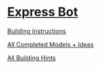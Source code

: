 # [Express Bot](http://nxtprograms.com/9797/express-bot)

[Building Instructions](http://nxtprograms.com/9797/express-bot/steps.html)

[All Completed Models + Ideas](http://nxtprograms.com/9797/express-bot/pdf/ExpressBot.pdf)

[All Building Hints](http://nxtprograms.com/9797/express-bot/pdf/ExpressBot-Hints.pdf)
